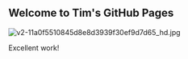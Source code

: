## Welcome to Tim's GitHub Pages

![v2-11a0f5510845d8e8d3939f30ef9d7d65_hd.jpg](https://i.loli.net/2021/04/07/j9eaxvkQ7mScwPM.jpg)

Excellent work!
